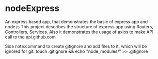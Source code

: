 # nodeExpress
An express based app, that demonstrates the basic of express app and node js
This project describes the structure of express app using Routers, Controllers, Services.
Also it demonstrates the usage of axios to make API call to the api.github.com


Side note:command to create gitignore and add files to it, which will be ignored for git:
touch .gitignore && echo "node_modules/" >> .gitignore
